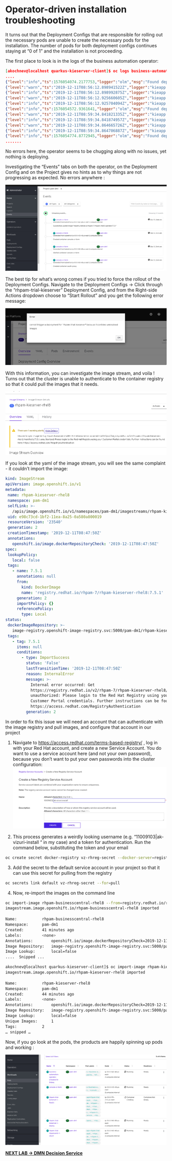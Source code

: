 # Operator-driven installation troubleshooting

It turns out that the Deployment Configs that are responsible for rolling out the necessary pods are unable to create the necessary pods for the installation. The number of pods for both deployment configs continues staying at “0 of 1” and the installation is not proceeding. 

The first place to look is in the logs of the business automation operator: 

```json
[akochnev@localhost quarkus-kieserver-client]$ oc logs business-automation-operator-b76dd6478-8rdwq 
....
{"level":"info","ts":1576054074.2177753,"logger":"olm","msg":"Found deployments with status ","stopped":["rhpam-trial-kieserver","rhpam-trial-rhpamcentr"],"starting":[],"ready":[]}
{"level":"warn","ts":"2019-12-11T08:56:12.898941522Z","logger":"kieapp.controller","msg":"ImageStreamTag openshift/rhpam-businesscentral-rhel8:7.5.1 doesn't exist."}
{"level":"info","ts":"2019-12-11T08:56:12.898992875Z","logger":"kieapp.controller","msg":"Creating","kind":"ImageStreamTag","name":"rhpam-businesscentral-rhel8:7.5.1","from":"registry.redhat.io/rhpam-7/rhpam-businesscentral-rhel8:7.5.1","namespace":"pam-dm1"}
{"level":"warn","ts":"2019-12-11T08:56:12.925660605Z","logger":"kieapp.controller","msg":"ImageStreamTag openshift/rhpam-kieserver-rhel8:7.5.1 doesn't exist."}
{"level":"info","ts":"2019-12-11T08:56:12.925704094Z","logger":"kieapp.controller","msg":"Creating","kind":"ImageStreamTag","name":"rhpam-kieserver-rhel8:7.5.1","from":"registry.redhat.io/rhpam-7/rhpam-kieserver-rhel8:7.5.1","namespace":"pam-dm1"}
{"level":"info","ts":1576054572.9361641,"logger":"olm","msg":"Found deployments with status ","stopped":["rhpam-trial-kieserver","rhpam-trial-rhpamcentr"],"starting":[],"ready":[]}
{"level":"warn","ts":"2019-12-11T08:59:34.841821335Z","logger":"kieapp.controller","msg":"ImageStreamTag openshift/rhpam-businesscentral-rhel8:7.5.1 doesn't exist."}
{"level":"info","ts":"2019-12-11T08:59:34.841874957Z","logger":"kieapp.controller","msg":"Creating","kind":"ImageStreamTag","name":"rhpam-businesscentral-rhel8:7.5.1","from":"registry.redhat.io/rhpam-7/rhpam-businesscentral-rhel8:7.5.1","namespace":"pam-dm1"}
{"level":"warn","ts":"2019-12-11T08:59:34.864665726Z","logger":"kieapp.controller","msg":"ImageStreamTag openshift/rhpam-kieserver-rhel8:7.5.1 doesn't exist."}
{"level":"info","ts":"2019-12-11T08:59:34.864706887Z","logger":"kieapp.controller","msg":"Creating","kind":"ImageStreamTag","name":"rhpam-kieserver-rhel8:7.5.1","from":"registry.redhat.io/rhpam-7/rhpam-kieserver-rhel8:7.5.1","namespace":"pam-dm1"}
{"level":"info","ts":1576054774.8772945,"logger":"olm","msg":"Found deployments with status ","stopped":["rhpam-trial-kieserver","rhpam-trial-rhpamcentr"],"starting":[],"ready":[]}
.......
```

No errors here, the operator seems to be chugging along with no issues, yet nothing is deploying. 

Investigating the “Events” tabs on both the operator, on the Deployment Config and on the Project gives no hints as to why things are not progressing as expected. No errors anywhere : 

![DM Events](images/lab2_dm_events.png)

The best tip for what’s wrong comes if you tried to force the rollout of the Deployment Configs. Navigate to the Deployment Configs -> Click through the “rhpam-trial-kieserver” Deployment Config, and from the Right-side Actions dropdown choose to “Start Rollout” and you get the following error message: 

![Unresolved Images](images/lab2_unresolved_images.png)

With this information, you can investigate the image stream, and voila ! Turns out that the cluster is unable to authenticate to the container registry so that it could pull the images that it needs. 

![Imagestream Error](images/lab2_imagestream_error.png)

If you look at the yaml of the image stream, you will see the same complaint - it couldn’t import the image: 

```yaml
kind: ImageStream
apiVersion: image.openshift.io/v1
metadata:
 name: rhpam-kieserver-rhel8
 namespace: pam-dm1
 selfLink: >-
   /apis/image.openshift.io/v1/namespaces/pam-dm1/imagestreams/rhpam-kieserver-rhel8
 uid: e98c73cd-1bf2-11ea-8a25-0a580a800019
 resourceVersion: '23540'
 generation: 2
 creationTimestamp: '2019-12-11T08:47:50Z'
 annotations:
   openshift.io/image.dockerRepositoryCheck: '2019-12-11T08:47:50Z'
spec:
 lookupPolicy:
   local: false
 tags:
   - name: 7.5.1
     annotations: null
     from:
       kind: DockerImage
       name: 'registry.redhat.io/rhpam-7/rhpam-kieserver-rhel8:7.5.1'
     generation: 2
     importPolicy: {}
     referencePolicy:
       type: Local
status:
 dockerImageRepository: >-
   image-registry.openshift-image-registry.svc:5000/pam-dm1/rhpam-kieserver-rhel8
 tags:
   - tag: 7.5.1
     items: null
     conditions:
       - type: ImportSuccess
         status: 'False'
         lastTransitionTime: '2019-12-11T08:47:50Z'
         reason: InternalError
         message: >-
           Internal error occurred: Get
           https://registry.redhat.io/v2/rhpam-7/rhpam-kieserver-rhel8/manifests/7.5.1:
           unauthorized: Please login to the Red Hat Registry using your
           Customer Portal credentials. Further instructions can be found here:
           https://access.redhat.com/RegistryAuthentication
         generation: 2
```

In order to fix this issue we will need an account that can authenticate with the image registry and pull images, and configure that account in our project

1. Navigate to https://access.redhat.com/terms-based-registry/ , log in with your Red Hat account, and create a new Service Account. You do want to use a service account here (and not your own password), because you don’t want to put your own passwords into the cluster configuration: 
![Registry Service Account](images/lab22_registry_svc_account.png)

2. This process generates a weirdly looking username (e.g. “11009103|ak-vizuri-install “ in my case) and a token for authentication. Run the command below, substituting the token and your email 
```bash
oc create secret docker-registry vz-rhreg-secret --docker-server=registry.redhat.io --docker-username="99999|your-service-account-changeme" --docker-password="eyJh.....snipped...JuzTo0" --docker-email="your-email@redhat.com"
```

3. Add the secret to the default service account in your project so that it can use this secret for pulling from the registry

```bash
oc secrets link default vz-rhreg-secret --for=pull
```

4. Now, re-import the images on the command line
```bash
oc import-image rhpam-businesscentral-rhel8 --from=registry.redhat.io/rhpam-7/rhpam-businesscentral-rhel8 --all --confirm
imagestream.image.openshift.io/rhpam-businesscentral-rhel8 imported

Name:			rhpam-businesscentral-rhel8
Namespace:		pam-dm1
Created:		41 minutes ago
Labels:			<none>
Annotations:		openshift.io/image.dockerRepositoryCheck=2019-12-11T09:29:26Z
Image Repository:	image-registry.openshift-image-registry.svc:5000/pam-dm1/rhpam-businesscentral-rhel8
Image Lookup:		local=false
....  Snipped ... 
```

```bash
akochnev@localhost quarkus-kieserver-client]$ oc import-image rhpam-kieserver-rhel8 --from=registry.redhat.io/rhpam-7/rhpam-kieserver-rhel8 --all --confirm
imagestream.image.openshift.io/rhpam-kieserver-rhel8 imported

Name:			rhpam-kieserver-rhel8
Namespace:		pam-dm1
Created:		44 minutes ago
Labels:			<none>
Annotations:		openshift.io/image.dockerRepositoryCheck=2019-12-11T09:29:08Z
Image Repository:	image-registry.openshift-image-registry.svc:5000/pam-dm1/rhpam-kieserver-rhel8
Image Lookup:		local=false
Unique Images:		1
Tags:			2
… snipped … 

```

Now, if you go look at the pods, the products are happily spinning up pods and working : 

![Working DM Pods](images/lab22_working_dm_pods.png)


[**NEXT LAB -> DMN Decision Service**](2_3_DMN_Decision_Service.md)





